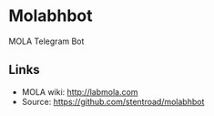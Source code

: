 # Molabhbot

MOLA Telegram Bot

## Links

  * MOLA wiki: http://labmola.com
  * Source: https://github.com/stentroad/molabhbot

